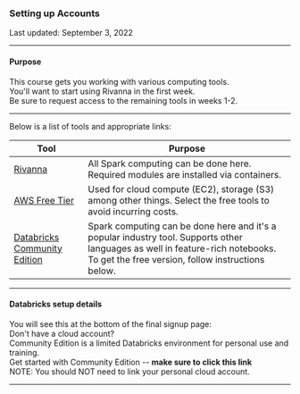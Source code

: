 ### Setting up Accounts

Last updated: September 3, 2022

---

#### Purpose

This course gets you working with various computing tools.  
You'll want to start using Rivanna in the first week.  
Be sure to request access to the remaining tools in weeks 1-2.

---

Below is a list of tools and appropriate links: 

| Tool  | Purpose  |  
|---|---|
| [Rivanna](https://rivanna-portal.hpc.virginia.edu/pun/sys/dashboard/batch_connect/sessions)  |  All Spark computing can be done here. Required modules are installed via containers. |    
|  [AWS Free Tier](https://aws.amazon.com/free/?all-free-tier.sort-by=item.additionalFields.SortRank&all-free-tier.sort-order=asc) | Used for cloud compute (EC2), storage (S3) among other things. Select the free tools to avoid incurring costs. |
| [Databricks Community Edition](https://community.cloud.databricks.com/login.html) | Spark computing can be done here and it's a popular industry tool. Supports other languages as well in feature-rich notebooks. To get the free version, follow instructions below.|
---

#### Databricks setup details 
You will see this at the bottom of the final signup page:  
Don't have a cloud account?  
Community Edition is a limited Databricks environment for personal use and training.  
Get started with Community Edition -- **make sure to click this link**  
NOTE: You should NOT need to link your personal cloud account.

---
